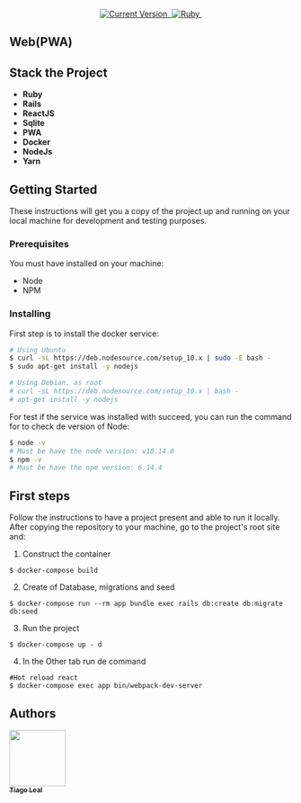 <p align="center">
  <!-- <a href="#">
   <img alt="be the hero" src="https://github.com/tiagoleal/be_the_hero/blob/master/mobile/assets/icon.png?raw=true" width="200">
  </a> -->
</p>

<p align="center">
  <a href="https://github.com/tiagoleal/be_the_hero">
    <img alt="Current Version" src="https://img.shields.io/badge/version-1.0.0 -blue.svg">
  </a>
  <a href="https://pt-br.reactjs.org/">
    <img alt="" src="https://img.shields.io/badge/React-16.13.1-blue.svg" target="_blank">
  </a>

  <a href="https://www.ruby-lang.org/pt/">
    <img alt="Ruby" src="https://img.shields.io/badge/Ruby-2.7.1-brightgreen" target="_blank">
  </a>

  <a href="https://rubyonrails.org/">
    <img alt="" src="https://img.shields.io/badge/Rails-%3E%3D%206.0.2-red.svg" target="_blank">
  </a>
 
</p>

## Web(PWA)

<!-- ![](https://github.com/tiagoleal/be_the_hero/blob/master/frontend/src/assets/web.gif) -->

## Stack the Project

- **Ruby**
- **Rails**
- **ReactJS**
- **Sqlite**
- **PWA**
- **Docker**
- **NodeJs**
- **Yarn**

## Getting Started

These instructions will get you a copy of the project up and running on your local machine for development and testing purposes.

### Prerequisites

You must have installed on your machine:

- Node
- NPM

### Installing

First step is to install the docker service:

```bash
# Using Ubuntu
$ curl -sL https://deb.nodesource.com/setup_10.x | sudo -E bash -
$ sudo apt-get install -y nodejs

# Using Debian, as root
# curl -sL https://deb.nodesource.com/setup_10.x | bash -
# apt-get install -y nodejs

```

For test if the service was installed with succeed, you can run the command for to check de version of Node:

```bash
$ node -v
# Must be have the node version: v10.14.0
$ npm -v
# Must be have the npm version: 6.14.4
```

## First steps

Follow the instructions to have a project present and able to run it locally.
After copying the repository to your machine, go to the project's root site and:

1.  Construct the container

```
$ docker-compose build
```

2.  Create of Database, migrations and seed

```
$ docker-compose run --rm app bundle exec rails db:create db:migrate db:seed
```

3.  Run the project

```
$ docker-compose up - d
```

4.  In the Other tab run de command

```
#Hot reload react
$ docker-compose exec app bin/webpack-dev-server
```

## Authors

<!-- ALL-CONTRIBUTORS-LIST:START - Do not remove or modify this section -->
<!-- prettier-ignore -->
[<img src="https://avatars1.githubusercontent.com/u/5727529?s=460&v=4" width="100px;"/><br /><sub><b>Tiago Leal</b></sub>](https://github.com/tiagoleal)<br />
